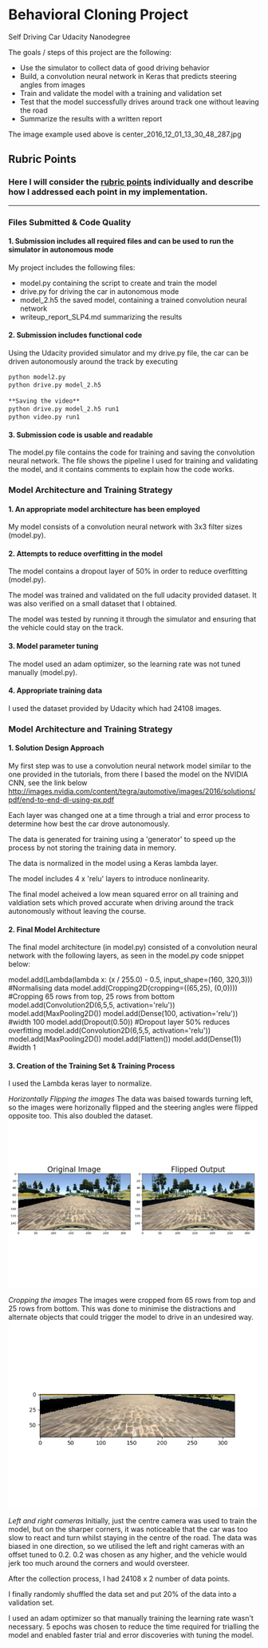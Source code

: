 # Behavioral Cloning Project
Self Driving Car Udacity Nanodegree

The goals / steps of this project are the following:
* Use the simulator to collect data of good driving behavior
* Build, a convolution neural network in Keras that predicts steering angles from images
* Train and validate the model with a training and validation set
* Test that the model successfully drives around track one without leaving the road
* Summarize the results with a written report


[//]: # (Image References)

[image1]: ./examples/Flipped_img.png "Flipped Image"
[image2]: ./examples/Cropped.png "Cropped image"

The image example used above is center_2016_12_01_13_30_48_287.jpg

## Rubric Points
### Here I will consider the [rubric points](https://review.udacity.com/#!/rubrics/432/view) individually and describe how I addressed each point in my implementation.  

---
### Files Submitted & Code Quality

#### 1. Submission includes all required files and can be used to run the simulator in autonomous mode

My project includes the following files:
* model.py containing the script to create and train the model
* drive.py for driving the car in autonomous mode
* model_2.h5 the saved model, containing a trained convolution neural network 
* writeup_report_SLP4.md summarizing the results

#### 2. Submission includes functional code
Using the Udacity provided simulator and my drive.py file, the car can be driven autonomously around the track by executing 
```
python model2.py
python drive.py model_2.h5

**Saving the video**
python drive.py model_2.h5 run1
python video.py run1

```

#### 3. Submission code is usable and readable

The model.py file contains the code for training and saving the convolution neural network. 
The file shows the pipeline I used for training and validating the model, and it contains comments to explain how the code works.

### Model Architecture and Training Strategy

#### 1. An appropriate model architecture has been employed

My model consists of a convolution neural network with 3x3 filter sizes (model.py). 


#### 2. Attempts to reduce overfitting in the model

The model contains a dropout layer of 50% in order to reduce overfitting (model.py). 

The model was trained and validated on the full udacity provided dataset. It was also verified on a small dataset that I obtained. 

The model was tested by running it through the simulator and ensuring that the vehicle could stay on the track.


#### 3. Model parameter tuning

The model used an adam optimizer, so the learning rate was not tuned manually (model.py).


#### 4. Appropriate training data

I used the dataset provided by Udacity which had 24108 images. 


### Model Architecture and Training Strategy

#### 1. Solution Design Approach

My first step was to use a convolution neural network model similar to the one provided in the tutorials, from there I based the model on the NVIDIA CNN, see the link below   http://images.nvidia.com/content/tegra/automotive/images/2016/solutions/pdf/end-to-end-dl-using-px.pdf

Each layer was changed one at a time through a trial and error process to determine how best the car drove autonomously.

The data is generated for training using a 'generator' to speed up the process by not storing the training data in memory. 

The data is normalized in the model using a Keras lambda layer.

The model includes 4 x 'relu' layers to introduce nonlinearity. 

The final model acheived a low mean squared error on all training and valdiation sets which proved accurate when driving around the track autonomously without leaving the course.


#### 2. Final Model Architecture

The final model architecture (in model.py) consisted of a convolution neural network with the following layers, as seen in the model.py code snippet below:

model.add(Lambda(lambda x: (x / 255.0) - 0.5, input_shape=(160, 320,3))) #Normalising data
model.add(Cropping2D(cropping=((65,25), (0,0)))) #Cropping 65 rows from top, 25 rows from bottom
model.add(Convolution2D(6,5,5, activation='relu'))
model.add(MaxPooling2D())
model.add(Dense(100, activation='relu')) #width 100
model.add(Dropout(0.50)) #Dropout layer 50% reduces overfitting
model.add(Convolution2D(6,5,5, activation='relu'))
model.add(MaxPooling2D())
model.add(Flatten())
model.add(Dense(1)) #width 1


#### 3. Creation of the Training Set & Training Process
I used the Lambda keras layer to normalize.

*Horizontally Flipping the images*
The data was baised towards turning left, so the images were horizonally flipped and the steering angles were flipped opposite too. This also doubled the dataset. 
![alt text][image1]

*Cropping the images* 
The images were cropped from 65 rows from top and 25 rows from bottom. This was done to minimise the distractions and alternate objects that could trigger the model to drive in an undesired way. 
![alt text][image2]

*Left and right cameras*
Initially, just the centre camera was used to train the model, but on the sharper corners, it was noticeable that the car was too slow to react and turn whilst staying in the centre of the road. The data was biased in one direction, so we utilised the left and right cameras with an offset tuned to 0.2. 0.2 was chosen as any higher, and the vehicle would jerk too much around the corners and would oversteer. 

After the collection process, I had 24108 x 2 number of data points. 

I finally randomly shuffled the data set and put 20% of the data into a validation set. 

I used an adam optimizer so that manually training the learning rate wasn't necessary. 5 epochs was chosen to reduce the time required for trialling the model and enabled faster trial and error discoveries with tuning the model. 
